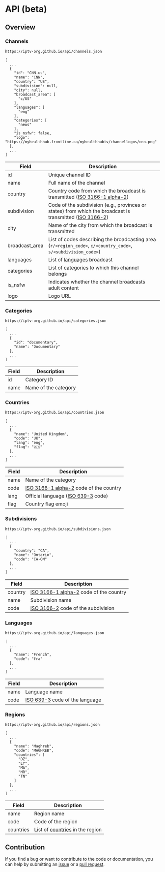 # API (beta)

## Overview

### Channels

```
https://iptv-org.github.io/api/channels.json
```

```
[
  ...
  {
    "id": "CNN.us",
    "name": "CNN",
    "country": "US",
    "subdivision": null,
    "city": null,
    "broadcast_area": [
      "c/US"
    ],
    "languages": [
      "eng"
    ],
    "categories": [
      "news"
    ],
    "is_nsfw": false,
    "logo": "https://myhealthhub.frontline.ca/myhealthhubtv/channellogos/cnn.png"
  },
  ...
]
```

| Field          | Description                                                                                                                                          |
| -------------- | ---------------------------------------------------------------------------------------------------------------------------------------------------- |
| id             | Unique channel ID                                                                                                                                    |
| name           | Full name of the channel                                                                                                                             |
| country        | Country code from which the broadcast is transmitted ([ISO 3166-1 alpha-2](https://en.wikipedia.org/wiki/ISO_3166-1_alpha-2))                        |
| subdivision    | Code of the subdivision (e.g., provinces or states) from which the broadcast is transmitted ([ISO 3166-2](https://en.wikipedia.org/wiki/ISO_3166-2)) |
| city           | Name of the city from which the broadcast is transmitted                                                                                             |
| broadcast_area | List of codes describing the broadcasting area (`r/<region_code>`, `c/<country_code>`, `s/<subdivision_code>`)                                       |
| languages      | List of [languages](database/languages.csv) broadcast                                                                                                |
| categories     | List of [categories](database/categories.csv) to which this channel belongs                                                                          |
| is_nsfw        | Indicates whether the channel broadcasts adult content                                                                                               |
| logo           | Logo URL                                                                                                                                             |

### Categories

```
https://iptv-org.github.io/api/categories.json
```

```
[
  ...
  {
    "id": "documentary",
    "name": "Documentary"
  },
  ...
]
```

| Field | Description          |
| ----- | -------------------- |
| id    | Category ID          |
| name  | Name of the category |

### Countries

```
https://iptv-org.github.io/api/countries.json
```

```
[
  ...
  {
    "name": "United Kingdom",
    "code": "UK",
    "lang": "eng",
    "flag": "🇬🇧"
  },
  ...
]
```

| Field | Description                                                                                |
| ----- | ------------------------------------------------------------------------------------------ |
| name  | Name of the category                                                                       |
| code  | [ISO 3166-1 alpha-2](https://en.wikipedia.org/wiki/ISO_3166-1_alpha-2) code of the country |
| lang  | Official language ([ISO 639-3](https://en.wikipedia.org/wiki/ISO_639-3) code)              |
| flag  | Country flag emoji                                                                         |

### Subdivisions

```
https://iptv-org.github.io/api/subdivisions.json
```

```
[
  ...
  {
    "country": "CA",
    "name": "Ontario",
    "code": "CA-ON"
  },
  ...
]
```

| Field   | Description                                                                                |
| ------- | ------------------------------------------------------------------------------------------ |
| country | [ISO 3166-1 alpha-2](https://en.wikipedia.org/wiki/ISO_3166-1_alpha-2) code of the country |
| name    | Subdivision name                                                                           |
| code    | [ISO 3166-2](https://en.wikipedia.org/wiki/ISO_3166-2) code of the subdivision             |

### Languages

```
https://iptv-org.github.io/api/languages.json
```

```
[
  ...
  {
    "name": "French",
    "code": "fra"
  },
  ...
]
```

| Field | Description                                                               |
| ----- | ------------------------------------------------------------------------- |
| name  | Language name                                                             |
| code  | [ISO 639-3](https://en.wikipedia.org/wiki/ISO_639-3) code of the language |

### Regions

```
https://iptv-org.github.io/api/regions.json
```

```
[
  ...
  {
    "name": "Maghreb",
    "code": "MAGHREB",
    "countries": [
      "DZ",
      "LY",
      "MA",
      "MR",
      "TN"
    ]
  },
  ...
]
```

| Field     | Description                                               |
| --------- | --------------------------------------------------------- |
| name      | Region name                                               |
| code      | Code of the region                                        |
| countries | List of [countries](database/countries.csv) in the region |

## Contribution

If you find a bug or want to contribute to the code or documentation, you can help by submitting an [issue](https://github.com/iptv-org/api/issues) or a [pull request](https://github.com/iptv-org/api/pulls).
